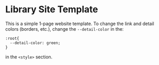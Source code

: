 # Library Site Template
This is a simple 1-page website template. To change the link and detail colors (borders, etc.), change the `--detail-color` in the:
```
:root{
  --detail-color: green;
}
```
in the `<style>` section.
